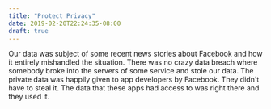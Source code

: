 ```yaml
---
title: "Protect Privacy"
date: 2019-02-20T22:24:35-08:00
draft: true
---
```


Our data was subject of some recent news stories about Facebook and how it entirely mishandled the situation. There was no crazy data breach where somebody broke into the servers of some service and stole our data. The private data was happily given to app developers by Facebook. They didn't have to steal it. The data that these apps had access to was right there and they used it. 
